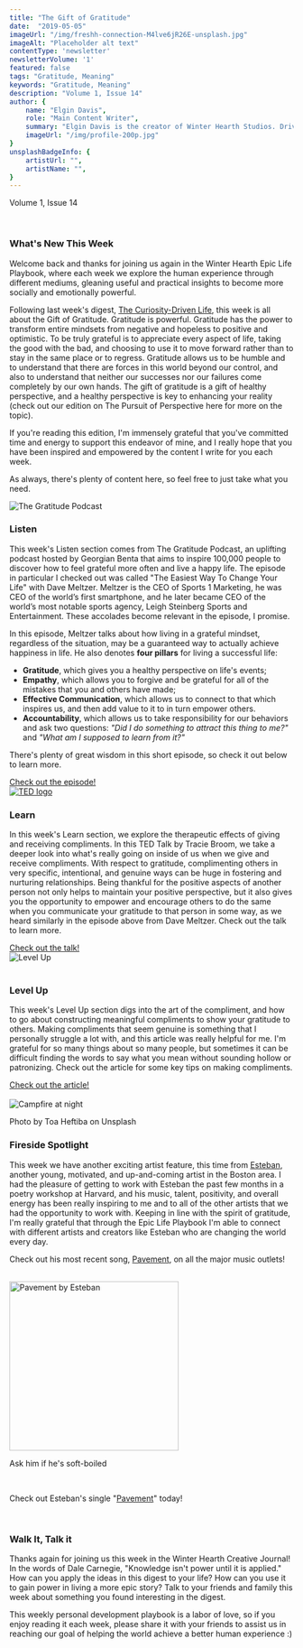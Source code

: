 ```yaml
---
title: "The Gift of Gratitude"
date:  "2019-05-05"
imageUrl: "/img/freshh-connection-M4lve6jR26E-unsplash.jpg"
imageAlt: "Placeholder alt text"
contentType: 'newsletter'
newsletterVolume: '1'
featured: false
tags: "Gratitude, Meaning"
keywords: "Gratitude, Meaning"
description: "Volume 1, Issue 14"
author: {
    name: "Elgin Davis",
    role: "Main Content Writer",
    summary: "Elgin Davis is the creator of Winter Hearth Studios. Driven by a passionate spirit and boundless curiosity, Davis' work seeks to explore the depths of humanity and what it might look like to live a hyper-meaningful existence here on earth.",
    imageUrl: "/img/profile-200p.jpg" 
}
unsplashBadgeInfo: {
    artistUrl: "",
    artistName: "",
}
---
```


Volume 1, Issue 14

<br>

### What's New This Week
Welcome back and thanks for joining us again in the Winter Hearth Epic Life Playbook, where each week we explore the human experience through different mediums, gleaning useful and practical insights to become more socially and emotionally powerful. 

Following last week's digest, [The Curiosity-Driven Life](/newsletters/volume-1/curiosity-driven-life), this week is all about the Gift of Gratitude. Gratitude is powerful. Gratitude has the power to transform entire mindsets from negative and hopeless to positive and optimistic. To be truly grateful is to appreciate every aspect of life, taking the good with the bad, and choosing to use it to move forward rather than to stay in the same place or to regress. Gratitude allows us to be humble and to understand that there are forces in this world beyond our control, and also to understand that neither our successes nor our failures come completely by our own hands. The gift of gratitude is a gift of healthy perspective, and a healthy perspective is key to enhancing your reality (check out our edition on The Pursuit of Perspective here for more on the topic).

If you're reading this edition, I'm immensely grateful that you've committed time and energy to support this endeavor of mine, and I really hope that you have been inspired and empowered by the content I write for you each week.

As always, there's plenty of content here, so feel free to just take what you need.

<div class='text-center pt-20 pb-20'>
    <img src='https://gallery.mailchimp.com/82935dc1a750f772912d12316/images/53fafea0-4f19-447c-90b0-a82cd8cdf767.jpeg' alt='The Gratitude Podcast'>
</div>


### Listen
 
This week's Listen section comes from The Gratitude Podcast, an uplifting podcast hosted by Georgian Benta that aims to inspire 100,000 people to discover how to feel grateful more often and live a happy life. The episode in particular I checked out was called "The Easiest Way To Change Your Life" with Dave Meltzer. Meltzer is the CEO of Sports 1 Marketing, he was CEO of the world’s first smartphone, and he later became CEO of the world’s most notable sports agency, Leigh Steinberg Sports and Entertainment. These accolades become relevant in the episode, I promise.

In this episode, Meltzer talks about how living in a grateful mindset, regardless of the situation, may be a guaranteed way to actually achieve happiness in life. He also denotes **four pillars** for living a successful life: 
- **Gratitude**, which gives you a healthy perspective on life's events; 
- **Empathy**, which allows you to forgive and be grateful for all of the mistakes that you and others have made; 
- **Effective Communication**, which allows us to connect to that which inspires us, and then add value to it to in turn empower others. 
- **Accountability**, which allows us to take responsibility for our behaviors and ask two questions: *"Did I do something to attract this thing to me?"* and *"What am I supposed to learn from it?"*


There's plenty of great wisdom in this short episode, so check it out below to learn more.

<div class='text-center pt-20 pb-20'>
    <a rel='noopener noreferrer' class='primary-btn' href='https://castbox.fm/episode/The-Easiest-Way-To-Change-Your-Life-Dave-Meltzer-id1472375-id147055371
'> Check out the episode!</a>
</div>

<div class='text-center pt-20 pb-20'>
    <a rel='noopener noreferrer' target='_blank' href='https://ideas.ted.com/why-we-should-say-no-to-positivity-and-yes-to-our-negative-emotions/'>
        <img src='https://gallery.mailchimp.com/82935dc1a750f772912d12316/images/7562a1b3-fe3f-4a93-835a-9d349ccb5f3d.png' alt='TED logo'>
    </a>
</div>

### Learn
 
In this week's Learn section, we explore the therapeutic effects of giving and receiving compliments. In this TED Talk by Tracie Broom, we take a deeper look into what's really going on inside of us when we give and receive compliments. With respect to gratitude, complimenting others in very specific, intentional, and genuine ways can be huge in fostering and nurturing relationships. Being thankful for the positive aspects of another person not only helps to maintain your positive perspective, but it also gives you the opportunity to empower and encourage others to do the same when you communicate your gratitude to that person in some way, as we heard similarly in the episode above from Dave Meltzer. Check out the talk to learn more.

<div class='text-center pt-20 pb-20'>
    <a rel='noopener noreferrer' class='primary-btn' href='https://www.youtube.com/watch?v=rzNWyfeq6JA'> Check out the talk!</a>
</div>


<div class='text-center pt-20 pb-20'>
    <img src='https://gallery.mailchimp.com/82935dc1a750f772912d12316/images/70851790-9a7c-4f5b-834d-7207335fe488.gif' alt='Level Up'>
</div>
<br>

### Level Up
 
This week's Level Up section digs into the art of the compliment, and how to go about constructing meaningful compliments to show your gratitude to others. Making compliments that seem genuine is something that I personally struggle a lot with, and this article was really helpful for me. I'm grateful for so many things about so many people, but sometimes it can be difficult finding the words to say what you mean without sounding hollow or patronizing. Check out the article for some key tips on making compliments.
 
<div class='text-center pt-20 pb-20'>
    <a rel='noopener noreferrer' class='primary-btn' href='https://www.huffpost.com/entry/conscious-relationships_n_5062756'> Check out the article!</a>
</div>


<br>

<div class='text-center pt-20 pb-20'>
    <img src='https://gallery.mailchimp.com/82935dc1a750f772912d12316/images/44635994-05b0-4f93-9110-f4c83f8bf9d9.jpg' alt='Campfire at night'/>
    <p class="photo-credit"> 
        Photo by Toa Heftiba on Unsplash
    </p>
</div>

### Fireside Spotlight

This week we have another exciting artist feature, this time from [Esteban](https://open.spotify.com/artist/6LWaCBkJRURey6t09EbgRr), another young, motivated, and up-and-coming artist in the Boston area. I had the pleasure of getting to work with Esteban the past few months in a poetry workshop at Harvard, and his music, talent, positivity, and overall energy has been really inspiring to me and to all of the other artists that we had the opportunity to work with. Keeping in line with the spirit of gratitude, I'm really grateful that through the Epic Life Playbook I'm able to connect with different artists and creators like Esteban who are changing the world every day.

Check out his most recent song, [Pavement](https://song.link/i/1460504941), on all the major music outlets!

<br>
<div class='text-center pt-20 pb-20'>
    <a rel='noopener noreferrer' target='_blank' href='https://song.link/i/1460504941'>
        <img height=300 src='https://gallery.mailchimp.com/82935dc1a750f772912d12316/images/552da105-0f2c-47db-94a4-83d9862bb1e2.jpg' alt='Pavement by Esteban'/>
    </a>
    <p>Ask him if he's soft-boiled</p>
</div>
<br>

Check out Esteban's single "[Pavement](https://song.link/i/1460504941)" today!

<br>

### Walk It, Talk it

Thanks again for joining us this week in the Winter Hearth Creative Journal! In the words of Dale Carnegie, "Knowledge isn't power until it is applied." How can you apply the ideas in this digest to your life? How can you use it to gain power in living a more epic story? Talk to your friends and family this week about something you found interesting in the digest.

This weekly personal development playbook is a labor of love, so if you enjoy reading it each week, please share it with your friends to assist us in reaching our goal of helping the world achieve a better human experience :)